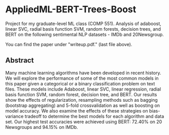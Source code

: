 # AppliedML-BERT-Trees-Boost 
Project for my graduate-level ML class (COMP 551).
Analysis of adaboost, linear SVC, radial basis function SVM, random forests, decision trees, and BERT on the following sentimental NLP datasets - IMDb and 20Newsgroup.

You can find the paper under "writeup.pdf." (last file above).

## Abstract
Many machine learning algorithms have been developed in recent history. We will explore the
performance of some of the most common models in this paper given a categorical or a binary
classification problem on text files. These models include Adaboost, linear SVC, linear regression,
radial basis function SVM, random forest, decision tree, and BERT. Our results show the effects
of regularization, resampling methods such as bagging (bootstrap aggregating) and 5-fold crossvalidation
as well as boosting on model accuracy. We also examine the effects of these strategies on
bias-variance tradeoff to determine the best models for each algorithm and data set. Our highest test
accuracies were achieved using BERT: 72.40% on 20 Newsgroups and 94.15% on IMDb.
